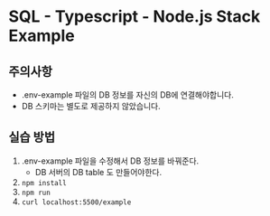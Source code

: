 # SQL - Typescript - Node.js Stack Example

## 주의사항
- .env-example 파일의 DB 정보를 자신의 DB에 연결해야합니다.
- DB 스키마는 별도로 제공하지 않았습니다.

## 실습 방법
1. .env-example 파일을 수정해서 DB 정보를 바꿔준다.
    - DB 서버의 DB table 도 만들어야한다.
2. `npm install`
3. `npm run`
4. `curl localhost:5500/example`